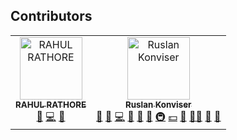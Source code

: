 ## Contributors

<!-- ALL-CONTRIBUTORS-LIST:START - Do not remove or modify this section -->
<!-- prettier-ignore-start -->
<!-- markdownlint-disable -->
<table>
  <tbody>
    <tr>
      <td align="center"><a href="https://github.com/rahul-rathore-576"><img src="https://avatars.githubusercontent.com/u/41804588?v=4?s=100" width="100px;" alt="RAHUL RATHORE"/><br /><sub><b>RAHUL RATHORE</b></sub></a><br /><a href="https://github.com/ever-co/ever-gauzy/issues?q=author%3Arahul-rathore-576" title="Bug reports">🐛</a> <a href="https://github.com/ever-co/ever-gauzy/commits?author=rahul-rathore-576" title="Code">💻</a> <a href="#ideas-rahul-rathore-576" title="Ideas, Planning, & Feedback">🤔</a></td>
      <td align="center"><a href="https://github.com/ever-co"><img src="https://avatars.githubusercontent.com/u/118497?v=4?s=100" width="100px;" alt="Ruslan Konviser"/><br /><sub><b>Ruslan Konviser</b></sub></a><br /><a href="#business-evereq" title="Business development">💼</a> <a href="#ideas-evereq" title="Ideas, Planning, & Feedback">🤔</a> <a href="https://github.com/ever-co/ever-gauzy/commits?author=evereq" title="Code">💻</a> <a href="https://github.com/ever-co/ever-gauzy/issues?q=author%3Aevereq" title="Bug reports">🐛</a> <a href="https://github.com/ever-co/ever-gauzy/commits?author=evereq" title="Documentation">📖</a> <a href="#design-evereq" title="Design">🎨</a> <a href="#infra-evereq" title="Infrastructure (Hosting, Build-Tools, etc)">🚇</a> <a href="#financial-evereq" title="Financial">💵</a> <a href="#maintenance-evereq" title="Maintenance">🚧</a> <a href="#mentoring-evereq" title="Mentoring">🧑‍🏫</a> <a href="#projectManagement-evereq" title="Project Management">📆</a> <a href="https://github.com/ever-co/ever-gauzy/pulls?q=is%3Apr+reviewed-by%3Aevereq" title="Reviewed Pull Requests">👀</a></td>
    </tr>
  </tbody>
</table>

<!-- markdownlint-restore -->
<!-- prettier-ignore-end -->

<!-- ALL-CONTRIBUTORS-LIST:END -->
